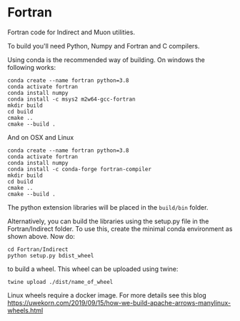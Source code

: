 # Fortran

Fortran code for Indirect and Muon utilities.

To build you'll need Python, Numpy and Fortran and C compilers. 

Using conda is the recommended way of building. On windows the following works:

```
conda create --name fortran python=3.8
conda activate fortran
conda install numpy
conda install -c msys2 m2w64-gcc-fortran
mkdir build
cd build
cmake ..
cmake --build .
```

And on OSX and Linux

```
conda create --name fortran python=3.8
conda activate fortran
conda install numpy
conda install -c conda-forge fortran-compiler
mkdir build
cd build
cmake ..
cmake --build .
```

The python extension libraries will be placed in the ```build/bin``` folder.



Alternatively, you can build the libraries using the setup.py file in the Fortran/Indirect folder. To use this, create the minimal conda environment as shown above. Now do:


```
cd Fortran/Indirect
python setup.py bdist_wheel
```

to build a wheel. This wheel can be uploaded using twine:

```
twine upload ./dist/name_of_wheel
```

Linux wheels require a docker image. For more details see this blog https://uwekorn.com/2019/09/15/how-we-build-apache-arrows-manylinux-wheels.html
